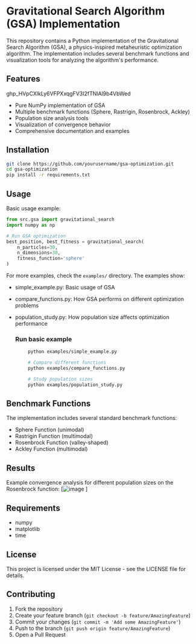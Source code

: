 # Gravitational Search Algorithm (GSA) Implementation

This repository contains a Python implementation of the Gravitational Search Algorithm (GSA), a physics-inspired metaheuristic optimization algorithm. The implementation includes several benchmark functions and visualization tools for analyzing the algorithm's performance.

## Features
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

- Pure NumPy implementation of GSA
- Multiple benchmark functions (Sphere, Rastrigin, Rosenbrock, Ackley)
- Population size analysis tools
- Visualization of convergence behavior
- Comprehensive documentation and examples

## Installation

```bash
git clone https://github.com/yourusername/gsa-optimization.git
cd gsa-optimization
pip install -r requirements.txt
```

## Usage

Basic usage example:

```python
from src.gsa import gravitational_search
import numpy as np

# Run GSA optimization
best_position, best_fitness = gravitational_search(
    n_particles=30,
    n_dimensions=30,
    fitness_function='sphere'
)
```

For more examples, check the `examples/` directory.
The examples show:

  - simple_example.py: Basic usage of GSA
  - compare_functions.py: How GSA performs on different optimization problems
  - population_study.py: How population size affects optimization performance

    ### Run basic example
``` bash
        python examples/simple_example.py

        # Compare different functions
        python examples/compare_functions.py

        # Study population sizes
        python examples/population_study.py
```
## Benchmark Functions

The implementation includes several standard benchmark functions:
- Sphere Function (unimodal)
- Rastrigin Function (multimodal)
- Rosenbrock Function (valley-shaped)
- Ackley Function (multimodal)

## Results

Example convergence analysis for different population sizes on the Rosenbrock function:
[![image](https://github.com/user-attachments/assets/c5aa44cd-a2ea-48d1-84c0-9bec74129abb)
]

## Requirements

- numpy
- matplotlib
- time

## License

This project is licensed under the MIT License - see the LICENSE file for details.

## Contributing

1. Fork the repository
2. Create your feature branch (`git checkout -b feature/AmazingFeature`)
3. Commit your changes (`git commit -m 'Add some AmazingFeature'`)
4. Push to the branch (`git push origin feature/AmazingFeature`)
5. Open a Pull Request
